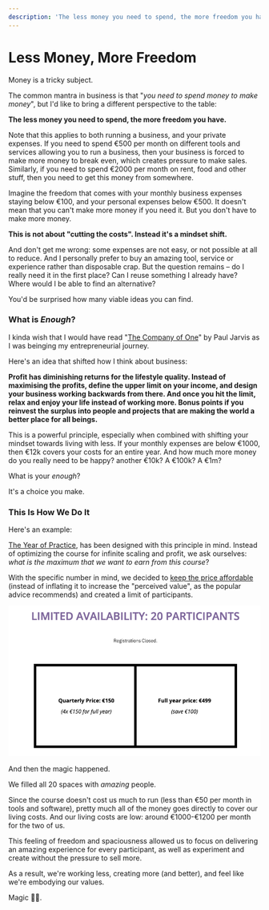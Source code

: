 ```yaml
---
description: 'The less money you need to spend, the more freedom you have.'
---
```


# Less Money, More Freedom

Money is a tricky subject.

The common mantra in business is that "_you need to spend money to make money_", but I'd like to bring a different perspective to the table:

**The less money you need to spend, the more freedom you have.**

Note that this applies to both running a business, and your private expenses. If you need to spend €500 per month on different tools and services allowing you to run a business, then your business is forced to make more money to break even, which creates pressure to make sales. Similarly, if you need to spend €2000 per month on rent, food and other stuff, then you need to get this money from somewhere.

Imagine the freedom that comes with your monthly business expenses staying below €100, and your personal expenses below €500. It doesn't mean that you can't make more money if you need it. But you don't have to make more money.

**This is not about "cutting the costs". Instead it's a mindset shift.**

And don't get me wrong: some expenses are not easy, or not possible at all to reduce. And I personally prefer to buy an amazing tool, service or experience rather than disposable crap. But the question remains – do I really need it in the first place? Can I reuse something I already have? Where would I be able to find an alternative?

You'd be surprised how many viable ideas you can find.

### What is _Enough_?

I kinda wish that I would have read "[The Company of One](the-company-of-one.md)" by Paul Jarvis as I was beinging my entrepreneurial journey.

Here's an idea that shifted how I think about business:

**Profit has diminishing returns for the lifestyle quality. Instead of maximising the profits, define the upper limit on your income, and design your business working backwards from there. And once you hit the limit, relax and enjoy your life instead of working more. Bonus points if you reinvest the surplus into people and projects that are making the world a better place for all beings.**

This is a powerful principle, especially when combined with shifting your mindset towards living with less. If your monthly expenses are below €1000, then €12k covers your costs for an entire year. And how much more money do you really need to be happy? another €10k? A €100k? A €1m?

What is your _enough_?

It's a choice you make.

### This Is How We Do It

Here's an example:

[The Year of Practice](../projects/year-of-practice.md), has been designed with this principle in mind. Instead of optimizing the course for infinite scaling and profit, we ask ourselves: _what is the maximum that we want to earn from this course_? 

With the specific number in mind, we decided to [keep the price affordable](pricing-models.md) \(instead of inflating it to increase the "perceived value", as the popular advice recommends\) and created a limit of participants.

![](../.gitbook/assets/screenshot-2021-03-06-at-08.43.05.png)

And then the magic happened.

We filled all 20 spaces with _amazing_ people.

Since the course doesn't cost us much to run \(less than €50 per month in tools and software\), pretty much all of the money goes directly to cover our living costs. And our living costs are low: around €1000-€1200 per month for the two of us. 

This feeling of freedom and spaciousness allowed us to focus on delivering an amazing experience for every participant, as well as experiment and create without the pressure to sell more.

As a result, we're working less, creating more \(and better\), and feel like we're embodying our values.

Magic 🧙‍♀️.

